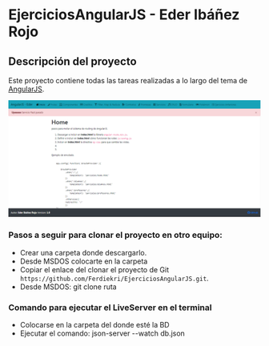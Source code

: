# EjerciciosAngularJS - Eder Ibáñez Rojo

## Descripción del proyecto
  Este proyecto contiene todas las tareas realizadas a lo largo del tema de [AngularJS](https://angularjs.org/).

  ![Foto del proyecto](https://github.com/Ferdiekri/EjerciciosAngular-EderIbanezRojo/blob/master/img/foto-proyecto.png)


### Pasos a seguir para clonar el proyecto en otro equipo:

  - Crear una carpeta donde descargarlo.
  - Desde MSDOS colocarte en la carpeta
  - Copiar el enlace del clonar el proyecto de Git `https://github.com/Ferdiekri/EjerciciosAngularJS.git`.
  - Desde MSDOS: git clone ruta


### Comando para ejecutar el LiveServer en el terminal
  - Colocarse en la carpeta del donde esté la BD
  - Ejecutar el comando: json-server --watch db.json

